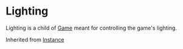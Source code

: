 # Lighting
Lighting is a child of [Game](../Game) meant for controlling the game's lighting.

Inherited from [Instance](../Instance)